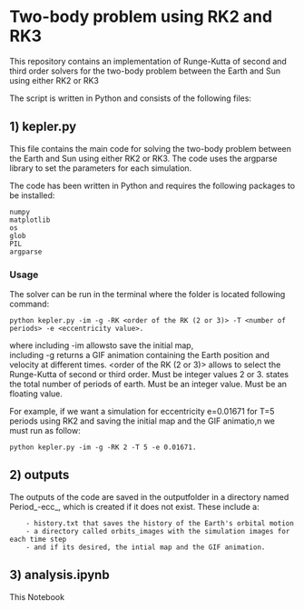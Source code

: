 # Two-body problem using RK2 and RK3

This repository contains an implementation of Runge-Kutta of second and third order solvers for the two-body problem  between the Earth and Sun using either RK2 or RK3

The script is written in Python and consists of the following files:

## 1) kepler.py

This file contains the main code for solving the two-body problem between the Earth and Sun using either RK2 or RK3. The code uses the argparse library to set the parameters for each simulation.

The code has been written in Python and requires the following packages to be installed:

    numpy
    matplotlib
    os
    glob
    PIL
    argparse

### Usage

The solver can be run in the terminal where the folder is located following command:
    
    python kepler.py -im -g -RK <order of the RK (2 or 3)> -T <number of periods> -e <eccentricity value>.

where 
    including -im allowsto save the initial map,  
    including -g returns a GIF animation containing the Earth position and velocity at different times.
    <order of the RK (2 or 3)>  allows to select the Runge-Kutta of second or third order. Must be integer values 2 or 3.
    <number of periods> states the total number of periods of earth. Must be an integer value.
    <eccentricity value> Must be an floating value.

For example, if we want a simulation for eccentricity e=0.01671 for T=5 periods using RK2 and saving the initial map and the GIF animatio,n we must run as follow: 

    python kepler.py -im -g -RK 2 -T 5 -e 0.01671.

## 2) outputs
        
The outputs of the code are saved in the outputfolder in a directory named Period_<T>-ecc_<e>, which is created if it does not exist. 
These include a:
        
        - history.txt that saves the history of the Earth's orbital motion
        - a directory called orbits_images with the simulation images for each time step 
        - and if its desired, the intial map and the GIF animation.

## 3) analysis.ipynb

This Notebook


